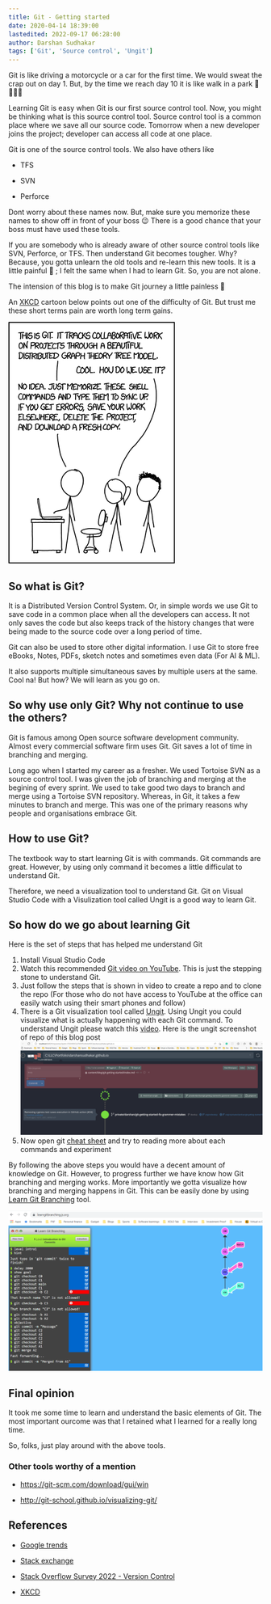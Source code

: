 ```yaml
---
title: Git - Getting started
date: 2020-04-14 18:39:00
lastedited: 2022-09-17 06:28:00
author: Darshan Sudhakar
tags: ['Git', 'Source control', 'Ungit']
---
```


Git is like driving a motorcycle or a car for the first time. We would sweat the crap out on day 1. But, by the time we reach day 10 it is like walk in a park 🌳🏃‍♀️🌳

Learning Git is easy when Git is our first source control tool. Now, you might be thinking what is this source control tool. Source control tool is a common place where we save all our source code. Tomorrow when a new developer joins the project; developer can access all code at one place.

Git is one of the source control tools. We also have others like

* TFS

* SVN

* Perforce

Dont worry about these names now. But, make sure you memorize these names to show off in front of your boss :wink: There is a good chance that your boss must have used these tools.

If you are somebody who is already aware of other source control tools like SVN, Perforce, or TFS. Then understand Git becomes tougher. Why? Because, you gotta unlearn the old tools and re-learn this new tools. It is a little painful :syringe: ; I felt the same when I had to learn Git. So, you are not alone.

The intension of this blog is to make Git journey a little painless :pill:

An [XKCD](https://xkcd.com/1597/) cartoon below points out one of the difficulty of Git. But trust me these short terms pain are worth long term gains.

![Difficult and yet amazing Git](./images/xkcd-git.png)

## So what is Git?

It is a Distributed Version Control System. Or, in simple words we use Git to save code in a common place when all the developers can access. It not only saves the code but also keeps track of the history changes that were being made to the source code over a long period of time.

Git can also be used to store other digital information. I use Git to store free eBooks, Notes, PDFs, sketch notes and sometimes even data (For AI & ML).

It also supports multiple simultaneous saves by multiple users at the same. Cool na! But how? We will learn as you go on.

## So why use only Git? Why not continue to use the others?

Git is famous among Open source software development community. Almost every commercial software firm uses Git. Git saves a lot of time in branching and merging.

Long ago when I started my career as a fresher. We used Tortoise SVN as a source control tool. I was given the job of branching and merging at the begining of every sprint. We used to take good two days to branch and merge using a Tortoise SVN repository. Whereas, in Git, it takes a few minutes to branch and merge. This was one of the primary reasons why people and organisations embrace Git.

## How to use Git?

The textbook way to start learning Git is with commands. Git commands are great. However, by using only command it becomes a little difficulat to understand Git.

Therefore, we need a visualization tool to understand Git. Git on Visual Studio Code with a Visulization tool called Ungit is a good way to learn Git.

## So how do we go about learning Git

Here is the set of steps that has helped me understand Git

1. Install Visual Studio Code
2. Watch this recommended [Git video on YouTube](https://youtu.be/IHaTbJPdB-s?t=527). This is just the stepping stone to understand Git.
3. Just follow the steps that is shown in video to create a repo and to clone the repo (For those who do not have access to YouTube at the office can easily watch using their smart phones and follow)
4. There is a Git visualization tool called [Ungit](https://github.com/FredrikNoren/ungit). Using Ungit you could visualize what is actually happening with each Git command. To understand Ungit please watch this [video](https://youtu.be/hkBVAi3oKvo).
Here is the ungit screenshot of repo of this blog post
![Ungit for darshansudhakar.github.io](./images/ungit-screenshot-for-this-blog.png)
5. Now open git [cheat sheet](https://github.github.com/training-kit/) and try to reading more about each commands and experiment

By following the above steps you would have a decent amount of knowledge on Git. However, to progress further we have know how Git branching and merging works. More importantly we gotta visualize how branching and merging happens in Git. This can be easily done by using [Learn Git Branching](https://learngitbranching.js.org/) tool.

![Learn Git branching](./images/learn-git-branching.png)

## Final opinion

It took me some time to learn and understand the basic elements of Git. The most important ourcome was that I retained what I learned for a really long time.

So, folks, just play around with the above tools.

### Other tools worthy of a mention

* <https://git-scm.com/download/gui/win>

* <http://git-school.github.io/visualizing-git/>

## References

* [Google trends](https://trends.google.com/trends/explore?date=all&geo=US&q=git,svn)

* [Stack exchange](https://softwareengineering.stackexchange.com/questions/136079/are-there-any-statistics-that-show-the-popularity-of-git-versus-svn)

* [Stack Overflow Survey 2022 - Version Control](https://survey.stackoverflow.co/2022/#technology-version-control)

* [XKCD](https://xkcd.com/)
